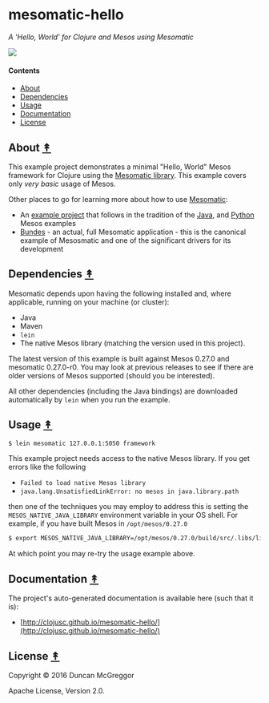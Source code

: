# mesomatic-hello

*A 'Hello, World' for Clojure and Mesos using Mesomatic*

[![][mesos-logo]][mesos-logo-large]

[mesos-logo]: resources/images/Apache-Mesos-logo-x250.png
[mesos-logo-large]: resources/images/Apache-Mesos-logo-x1000.png


#### Contents

* [About](#about-)
* [Dependencies](#dependencies-)
* [Usage](#usage-)
* [Documentation](#documentation-)
* [License](#license-)


## About [&#x219F;](#contents)

This example project demonstrates a minimal "Hello, World" Mesos framework for Clojure using the [Mesomatic library](https://github.com/pyr/mesomatic). This example covers only *very basic* usage of Mesos.

Other places to go for learning more about how to use [Mesomatic](https://github.com/pyr/mesomatic):

* An [example project](https://github.com/oubiwann/mesomatic-example) that follows in the tradition of the [Java](https://github.com/apache/mesos/tree/master/src/examples/java), and [Python](https://github.com/apache/mesos/tree/master/src/examples/python) Mesos examples
* [Bundes](https://github.com/pyr/bundes/) - an actual, full Mesomatic application - this is the canonical example of Mesosmatic and one of the significant drivers for its development


## Dependencies [&#x219F;](#contents)

Mesomatic depends upon having the following installed and, where applicable, running on your machine (or cluster):

* Java
* Maven
* ``lein``
* The native Mesos library (matching the version used in this project).

The latest version of this example is built against Mesos 0.27.0 and mesomatic 0.27.0-r0. You may look at previous releases to see if there are older versions of Mesos supported (should you be interested).

All other dependencies (including the Java bindings) are downloaded automatically by ``lein`` when you run the example.


## Usage [&#x219F;](#contents)

```bash
$ lein mesomatic 127.0.0.1:5050 framework
```

This example project needs access to the native Mesos library. If you get errors like the following

* ``Failed to load native Mesos library``
* ``java.lang.UnsatisfiedLinkError: no mesos in java.library.path``

then one of the techniques you may employ to address this is setting the ``MESOS_NATIVE_JAVA_LIBRARY`` environment variable in your OS shell. For example, if you have built Mesos in ``/opt/mesos/0.27.0``

```bash
$ export MESOS_NATIVE_JAVA_LIBRARY=/opt/mesos/0.27.0/build/src/.libs/libmesos.so
```

At which point you may re-try the usage example above.


## Documentation [&#x219F;](#contents)

The project's auto-generated documentation is available here (such that it is):

* [http://clojusc.github.io/mesomatic-hello/](http://clojusc.github.io/mesomatic-hello/)


## License [&#x219F;](#contents)

Copyright © 2016 Duncan McGreggor

Apache License, Version 2.0.
